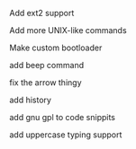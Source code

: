 Add ext2 support

Add more UNIX-like commands

Make custom bootloader

add beep command

fix the arrow thingy

add history

add gnu gpl to code snippits

add uppercase typing support
